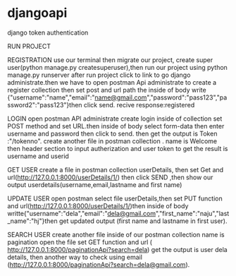 # djangoapi
django token authentication

RUN PROJECT

REGISTRATION
use our terminal then migrate our project, create super user(python manage.py createsuperuser),then run our project using python manage.py runserver
after run project click to link to go django administrate.then we have to open postman Api administrate to create a register collection then set post and url path
the inside of body write {"username":"name","email":"name@gmail.com","password":"pass123","password2":"pass123"}then click send. recive  response:registered

LOGIN
open postman API administrate  create login inside of collection  set POST method and set URL.then inside of body select form-data then enter username and password then click to send. then get the output is Token :"/tokenno". create another file in postman collection . name  is Welcome  then header section  to input autherization and user token
to get the result is username and userid

GET USER
create a file in postman collection userDetails, then set Get and url(http://127.0.0.1:8000/userDetails/1/) then click SEND ,then show our output userdetails(username,email,lastname and first name)
 
UPDATE USER
 open postman select file userDetails,then set PUT function and url(http://127.0.0.1:8000/userDetails/1/)then inside of body writte{"username":"dela","email":"dela@gmail.com","first_name":"naju","last_name":"hj"}then get updated output (first name and lastname in first user).

SEARCH USER
create another file inside of our postman collection name is pagination open the file set GET function and url ( http://127.0.0.1:8000/paginationApi?search=dela)
get the output is user dela details, then another way to check using email (http://127.0.0.1:8000/paginationApi?search=dela@gmail.com).
